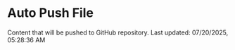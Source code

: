 # Auto Push File

Content that will be pushed to GitHub repository.
Last updated: 07/20/2025, 05:28:36 AM